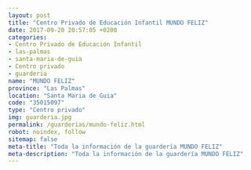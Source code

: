```yaml
---
layout: post
title: "Centro Privado de Educación Infantil MUNDO FELIZ"
date: 2017-09-20 20:57:05 +0200
categories:
- Centro Privado de Educación Infantil
- las-palmas
- santa-maria-de-guia
- Centro privado
- guarderia
name: "MUNDO FELIZ"
province: "Las Palmas"
location: "Santa Maria de Guia"
code: "35015097"
type: "Centro privado"
img: guarderia.jpg
permalink: /guarderias/mundo-feliz.html
robot: noindex, follow
sitemap: false
meta-title: "Toda la información de la guardería MUNDO FELIZ"
meta-description: "Toda la información de la guardería MUNDO FELIZ"
---
```

